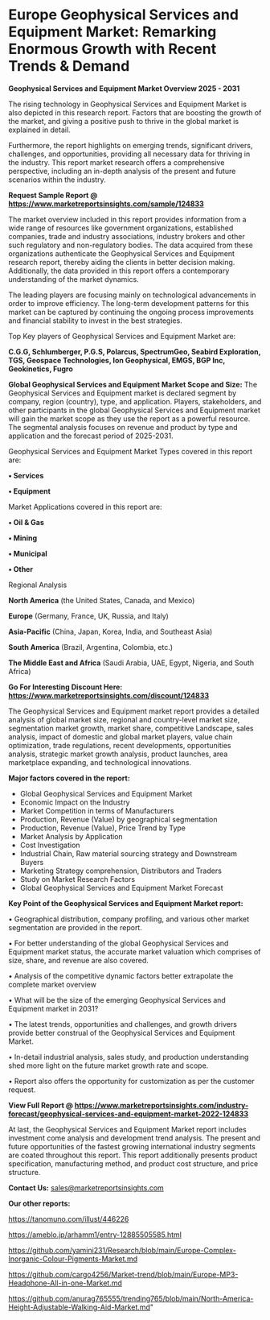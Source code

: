 # Europe Geophysical Services and Equipment Market: Remarking Enormous Growth with Recent Trends & Demand

<Strong> Geophysical Services and Equipment Market Overview 2025 - 2031</strong>

The rising technology in Geophysical Services and Equipment Market is also depicted in this research report. Factors that are boosting the growth of the market, and giving a positive push to thrive in the global market is explained in detail.

Furthermore, the report highlights on emerging trends, significant drivers, challenges, and opportunities, providing all necessary data for thriving in the industry. This report market research offers a comprehensive perspective, including an in-depth analysis of the present and future scenarios within the industry.

<strong>Request Sample Report @ <a href=https://www.marketreportsinsights.com/sample/124833>https://www.marketreportsinsights.com/sample/124833</a></strong>

The market overview included in this report provides information from a wide range of resources like government organizations, established companies, trade and industry associations, industry brokers and other such regulatory and non-regulatory bodies. The data acquired from these organizations authenticate the Geophysical Services and Equipment research report, thereby aiding the clients in better decision making. Additionally, the data provided in this report offers a contemporary understanding of the market dynamics.

The leading players are focusing mainly on technological advancements in order to improve efficiency. The long-term development patterns for this market can be captured by continuing the ongoing process improvements and financial stability to invest in the best strategies.

Top Key players of Geophysical Services and Equipment Market are:

<strong>C.G.G, Schlumberger, P.G.S, Polarcus, SpectrumGeo, Seabird Exploration, TGS, Geospace Technologies, Ion Geophysical, EMGS, BGP Inc, Geokinetics, Fugro</strong>

<strong><b>Global Geophysical Services and Equipment Market Scope and Size:</b></strong>
The Geophysical Services and Equipment market is declared segment by company, region (country), type, and application. Players, stakeholders, and other participants in the global Geophysical Services and Equipment market will gain the market scope as they use the report as a powerful resource. The segmental analysis focuses on revenue and product by type and application and the forecast period of 2025-2031.

Geophysical Services and Equipment Market Types covered in this report are:

<strong>• Services

• Equipment</strong>

Market Applications covered in this report are:

<strong>• Oil & Gas

• Mining

• Municipal

• Other</strong> 

Regional Analysis

<strong>North America</strong> (the United States, Canada, and Mexico)

<strong>Europe</strong> (Germany, France, UK, Russia, and Italy)

<strong>Asia-Pacific</strong> (China, Japan, Korea, India, and Southeast Asia)

<strong>South America</strong> (Brazil, Argentina, Colombia, etc.)

<strong>The Middle East and Africa</strong> (Saudi Arabia, UAE, Egypt, Nigeria, and South Africa)

<strong>Go For Interesting Discount Here: <a href=https://www.marketreportsinsights.com/discount/124833>https://www.marketreportsinsights.com/discount/124833</a></strong>

The Geophysical Services and Equipment market report provides a detailed analysis of global market size, regional and country-level market size, segmentation market growth, market share, competitive Landscape, sales analysis, impact of domestic and global market players, value chain optimization, trade regulations, recent developments, opportunities analysis, strategic market growth analysis, product launches, area marketplace expanding, and technological innovations.

<strong><b>Major factors covered in the report:</b></strong>
<ul>
  <li>Global Geophysical Services and Equipment Market </li>
  <li>Economic Impact on the Industry</li>
  <li>Market Competition in terms of Manufacturers</li>
  <li>Production, Revenue (Value) by geographical segmentation</li>
  <li>Production, Revenue (Value), Price Trend by Type</li>
  <li>Market Analysis by Application</li>
  <li>Cost Investigation</li>
  <li>Industrial Chain, Raw material sourcing strategy and Downstream Buyers</li>
  <li>Marketing Strategy comprehension, Distributors and Traders</li>
  <li>Study on Market Research Factors</li>
  <li>Global Geophysical Services and Equipment Market Forecast</li>
</ul>

<strong><b>Key Point of the Geophysical Services and Equipment Market report:</b></strong>

• Geographical distribution, company profiling, and various other market segmentation are provided in the report.

• For better understanding of the global Geophysical Services and Equipment market status, the accurate market valuation which comprises of size, share, and revenue are also covered.

• Analysis of the competitive dynamic factors better extrapolate the complete market overview

• What will be the size of the emerging Geophysical Services and Equipment market in 2031?

• The latest trends, opportunities and challenges, and growth drivers provide better construal of the Geophysical Services and Equipment Market.

• In-detail industrial analysis, sales study, and production understanding shed more light on the future market growth rate and scope.

• Report also offers the opportunity for customization as per the customer request.

<strong><b>View Full Report @ <a href=https://www.marketreportsinsights.com/industry-forecast/geophysical-services-and-equipment-market-2022-124833>https://www.marketreportsinsights.com/industry-forecast/geophysical-services-and-equipment-market-2022-124833</a></b></strong>


At last, the Geophysical Services and Equipment Market report includes investment come analysis and development trend analysis. The present and future opportunities of the fastest growing international industry segments are coated throughout this report. This report additionally presents product specification, manufacturing method, and product cost structure, and price structure.

<strong>Contact Us:</strong>
sales@marketreportsinsights.com

<strong>Our other reports:</strong>

<a href=https://tanomuno.com/illust/446226>https://tanomuno.com/illust/446226</a>

<a href=https://ameblo.jp/arhamm1/entry-12885505585.html>https://ameblo.jp/arhamm1/entry-12885505585.html</a>

<a href=https://github.com/yamini231/Research/blob/main/Europe-Complex-Inorganic-Colour-Pigments-Market.md>https://github.com/yamini231/Research/blob/main/Europe-Complex-Inorganic-Colour-Pigments-Market.md</a>

<a href=https://github.com/cargo4256/Market-trend/blob/main/Europe-MP3-Headphone-All-in-one-Market.md>https://github.com/cargo4256/Market-trend/blob/main/Europe-MP3-Headphone-All-in-one-Market.md</a>

<a href=https://github.com/anurag765555/trending765/blob/main/North-America-Height-Adjustable-Walking-Aid-Market.md>https://github.com/anurag765555/trending765/blob/main/North-America-Height-Adjustable-Walking-Aid-Market.md</a>"
